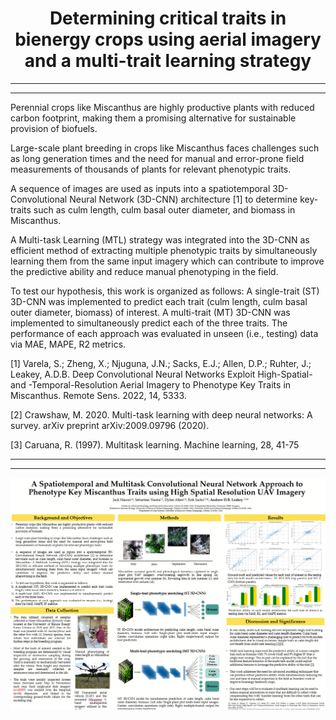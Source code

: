 <h1 style="text-align: center;">Determining critical traits in bienergy crops using aerial imagery and a multi-trait learning strategy</h1> 

-------
-------

Perennial crops like Miscanthus are highly productive plants with reduced carbon footprint, making them a promising alternative for sustainable provision of biofuels.

Large-scale plant breeding in crops like Miscanthus faces challenges such as long generation times and the need for manual and error-prone field measurements of thousands of plants for relevant phenotypic traits. 

A sequence of images are used as inputs into a spatiotemporal 3D- Convolutional Neural Network (3D-CNN) architecture [1] to determine key-traits such as culm length, culm basal outer diameter, and biomass in Miscanthus. 

A Multi-task Learning (MTL) strategy was integrated into the 3D-CNN as efficient method of extracting multiple phenotypic traits by simultaneously learning them from the same input imagery which can contribute to improve the predictive ability and reduce manual phenotyping in the field.

To test our hypothesis, this work is organized as follows:
A single-trait (ST) 3D-CNN was implemented to predict each trait (culm length, culm basal outer diameter, biomass) of interest.
A multi-trait (MT) 3D-CNN was implemented to simultaneously predict each of the three traits.
The performance of each approach was evaluated in unseen (i.e., testing) data via MAE, MAPE, R2 metrics.

[1] Varela, S.; Zheng, X.; Njuguna, J.N.; Sacks, E.J.; Allen, D.P.; Ruhter, J.; Leakey, A.D.B. Deep Convolutional Neural Networks Exploit High-Spatial- and -Temporal-Resolution Aerial Imagery to Phenotype Key Traits in Miscanthus. Remote Sens. 2022, 14, 5333.

[2] Crawshaw, M. 2020. Multi-task learning with deep neural networks: A survey. arXiv preprint arXiv:2009.09796 (2020).

[3] Caruana, R. (1997). Multitask learning. Machine learning, 28, 41-75

-------
-------

<p align="center">
  <img src="Screenshot 2024-05-03 073833.png">
</p>


